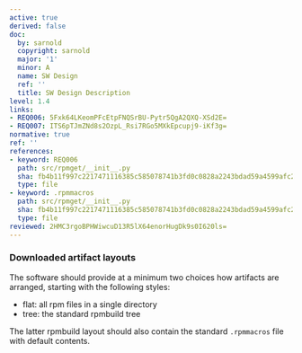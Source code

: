 ```yaml
---
active: true
derived: false
doc:
  by: sarnold
  copyright: sarnold
  major: '1'
  minor: A
  name: SW Design
  ref: ''
  title: SW Design Description
level: 1.4
links:
- REQ006: 5Fxk64LKeomPFcEtpFNQSrBU-Pytr5QgA2QXQ-XSd2E=
- REQ007: ITS6pTJmZNd8s2OzpL_Rsi7RGo5MXkEpcupj9-iKf3g=
normative: true
ref: ''
references:
- keyword: REQ006
  path: src/rpmget/__init__.py
  sha: fb4b11f997c2217471116385c585078741b3fd0c0828a2243bdad59a4599afc2
  type: file
- keyword: .rpmmacros
  path: src/rpmget/__init__.py
  sha: fb4b11f997c2217471116385c585078741b3fd0c0828a2243bdad59a4599afc2
  type: file
reviewed: 2HMC3rgoBPHWiwcuD13R5lX64enorHugDk9s0I620ls=
---
```


### Downloaded artifact layouts

The software should provide at a minimum two choices how artifacts are
arranged, starting with the following styles:

* flat: all rpm files in a single directory
* tree: the standard rpmbuild tree

The latter rpmbuild layout should also contain the standard `.rpmmacros`
file with default contents.